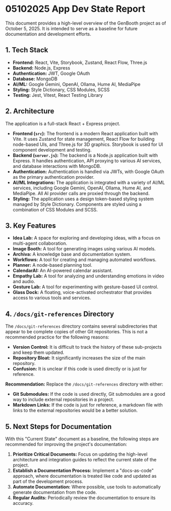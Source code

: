 # 05102025 App Dev State Report

This document provides a high-level overview of the GenBooth project as of October 5, 2025. It is intended to serve as a baseline for future documentation and development efforts.

## 1. Tech Stack

*   **Frontend:** React, Vite, Storybook, Zustand, React Flow, Three.js
*   **Backend:** Node.js, Express
*   **Authentication:** JWT, Google OAuth
*   **Database:** MongoDB
*   **AI/ML:** Google Gemini, OpenAI, Ollama, Hume AI, MediaPipe
*   **Styling:** Style Dictionary, CSS Modules, SCSS
*   **Testing:** Jest, Vitest, React Testing Library

## 2. Architecture

The application is a full-stack React + Express project.

*   **Frontend (`src`):** The frontend is a modern React application built with Vite. It uses Zustand for state management, React Flow for building node-based UIs, and Three.js for 3D graphics. Storybook is used for UI component development and testing.
*   **Backend (`server.js`):** The backend is a Node.js application built with Express. It handles authentication, API proxying to various AI services, and database interactions with MongoDB.
*   **Authentication:** Authentication is handled via JWTs, with Google OAuth as the primary authentication provider.
*   **AI/ML Integrations:** The application is integrated with a variety of AI/ML services, including Google Gemini, OpenAI, Ollama, Hume AI, and MediaPipe. All AI provider calls are proxied through the backend.
*   **Styling:** The application uses a design token-based styling system managed by Style Dictionary. Components are styled using a combination of CSS Modules and SCSS.

## 3. Key Features

*   **Idea Lab:** A space for exploring and developing ideas, with a focus on multi-agent collaboration.
*   **Image Booth:** A tool for generating images using various AI models.
*   **Archiva:** A knowledge base and documentation system.
*   **Workflows:** A tool for creating and managing automated workflows.
*   **Planner:** A node-based planning tool.
*   **CalendarAI:** An AI-powered calendar assistant.
*   **Empathy Lab:** A tool for analyzing and understanding emotions in video and audio.
*   **Gesture Lab:** A tool for experimenting with gesture-based UI control.
*   **Glass Dock:** A floating, voice-activated orchestrator that provides access to various tools and services.

## 4. `/docs/git-references` Directory

The `/docs/git-references` directory contains several subdirectories that appear to be complete copies of other Git repositories. This is not a recommended practice for the following reasons:

*   **Version Control:** It is difficult to track the history of these sub-projects and keep them updated.
*   **Repository Bloat:** It significantly increases the size of the main repository.
*   **Confusion:** It is unclear if this code is used directly or is just for reference.

**Recommendation:** Replace the `/docs/git-references` directory with either:
*   **Git Submodules:** If the code is used directly, Git submodules are a good way to include external repositories in a project.
*   **Markdown Links:** If the code is just for reference, a markdown file with links to the external repositories would be a better solution.

## 5. Next Steps for Documentation

With this "Current State" document as a baseline, the following steps are recommended for improving the project's documentation:

1.  **Prioritize Critical Documents:** Focus on updating the high-level architecture and integration guides to reflect the current state of the project.
2.  **Establish a Documentation Process:** Implement a "docs-as-code" approach, where documentation is treated like code and updated as part of the development process.
3.  **Automate Documentation:** Where possible, use tools to automatically generate documentation from the code.
4.  **Regular Audits:** Periodically review the documentation to ensure its accuracy.
